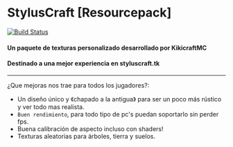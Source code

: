 # StylusCraft [Resourcepack]
[![Build Status](https://travis-ci.org/Querz/OpenShulkerBox.svg?branch=master)](https://travis-ci.org/Querz/OpenShulkerBox)
#### Un paquete de texturas personalizado desarrollado por KikicraftMC
#### Destinado a una mejor experiencia en styluscraft.tk
---

¿Que mejoras nos trae para todos los jugadores?:
* Un diseño único y 《chapado a la antigua》 para ser un poco más rústico y ver todo mas realista.
* `Buen rendimiento`, para todo tipo de pc's puedan soportarlo sin perder fps.
* Buena calibración de aspecto incluso con shaders!
* Texturas aleatorias para árboles, tierra y suelos.
